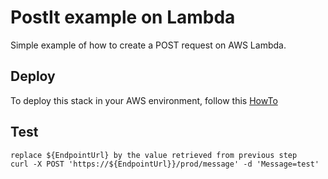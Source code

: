  
# PostIt example on Lambda
Simple example of how to create a POST request on AWS Lambda.


## Deploy
To deploy this stack in your AWS environment, follow this [HowTo](https://github.com/LINKIT-Group/cloudformation-samples#deploy-a-stack)


## Test
```
replace ${EndpointUrl} by the value retrieved from previous step
curl -X POST 'https://${EndpointUrl}}/prod/message' -d 'Message=test'
```

